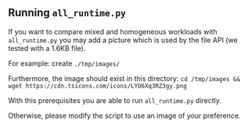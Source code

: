 ## Running `all_runtime.py`
If you want to compare mixed and homogeneous workloads with `all_runtime.py` you may add a picture which is used by the file API (we tested with a 1.6KB file).

For example: create `./tmp/images/`

Furthermore, the image should exist in this directory:
`cd /tmp/images && wget https://cdn.tsicons.com/icons/LYO6Xq3RZ3gy.png`

With this prerequisites you are able to run `all_runtime.py` directly.

Otherwise, please modify the script to use an image of your preference.
